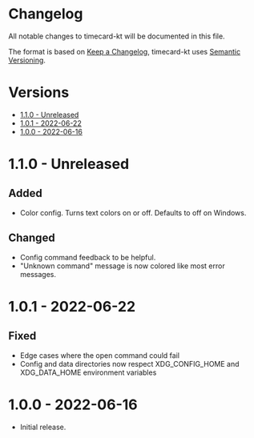 # Changelog <!-- omit in toc -->
All notable changes to timecard-kt will be documented in this file.

The format is based on [Keep a Changelog](https://keepachangelog.com/en/1.0.0/),
timecard-kt uses [Semantic Versioning](https://semver.org/spec/v2.0.0.html).

# Versions <!-- omit in toc -->

- [1.1.0 - Unreleased](#110---unreleased)
- [1.0.1 - 2022-06-22](#101---2022-06-22)
- [1.0.0 - 2022-06-16](#100---2022-06-16)

# 1.1.0 - Unreleased

## Added
- Color config. Turns text colors on or off. Defaults to off on Windows.

## Changed
- Config command feedback to be helpful.
- "Unknown command" message is now colored like most error messages.

# 1.0.1 - 2022-06-22

## Fixed <!-- omit in toc -->
- Edge cases where the open command could fail
- Config and data directories now respect XDG_CONFIG_HOME and XDG_DATA_HOME environment variables

# 1.0.0 - 2022-06-16

- Initial release.
